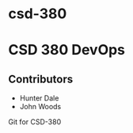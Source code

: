 # csd-380
<h1> CSD 380 DevOps </h1>
<h2> Contributors </h2>
<ul>
  <li> Hunter Dale </li>
  <li> John Woods </li>
</ul>
Git for CSD-380

